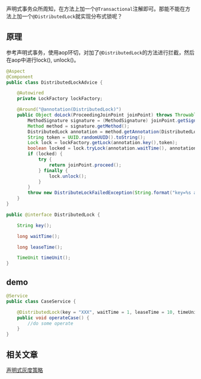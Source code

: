 声明式事务众所周知，在方法上加一个`@Transactional`注解即可。那能不能在方法上加一个`@DistributedLock`就实现分布式锁呢？


## 原理
参考声明式事务，使用aop环切，对加了`@DistributedLock`的方法进行拦截，然后在aop中进行lock(), unlock()。
```java
@Aspect
@Component
public class DistributedLockAdvice {

    @Autowired
    private LockFactory lockFactory;

    @Around("@annotation(DistributedLock)")
    public Object doLock(ProceedingJoinPoint joinPoint) throws Throwable {
        MethodSignature signature = (MethodSignature) joinPoint.getSignature();
        Method method = signature.getMethod();
        DistributedLock annotation = method.getAnnotation(DistributedLock.class);
        String token = UUID.randomUUID().toString();
        Lock lock = lockFactory.getLock(annotation.key(),token);
        boolean locked = lock.tryLock(annotation.waitTime(), annotation.leaseTime(), annotation.timeUnit());
        if (locked) {
            try {
                return joinPoint.proceed();
            } finally {
                lock.unlock();
            }
        }
        throw new DistributeLockFailedException(String.format("key=%s and tagetMethod=%s",annotation.key(), method.getName()));
    }
}

```

```java
public @interface DistributedLock {

    String key();

    long waitTime();

    long leaseTime();

    TimeUnit timeUnit();
}
```

## demo
```java
@Service
public class CaseService {

    @DistributedLock(key = "XXX", waitTime = 1, leaseTime = 10, timeUnit = TimeUnit.SECONDS)
    public void operateCase() {
        //do some operate
    }
}
```
## 相关文章
[声明式灰度策略](https://github.com/marshalljj/note/blob/master/%E4%BB%8E%E5%A3%B0%E6%98%8E%E5%BC%8F%E4%BA%8B%E5%8A%A1%E5%88%B0%E5%A3%B0%E6%98%8E%E5%BC%8F%E7%81%B0%E5%BA%A6%E7%AD%96%E7%95%A5.md)
